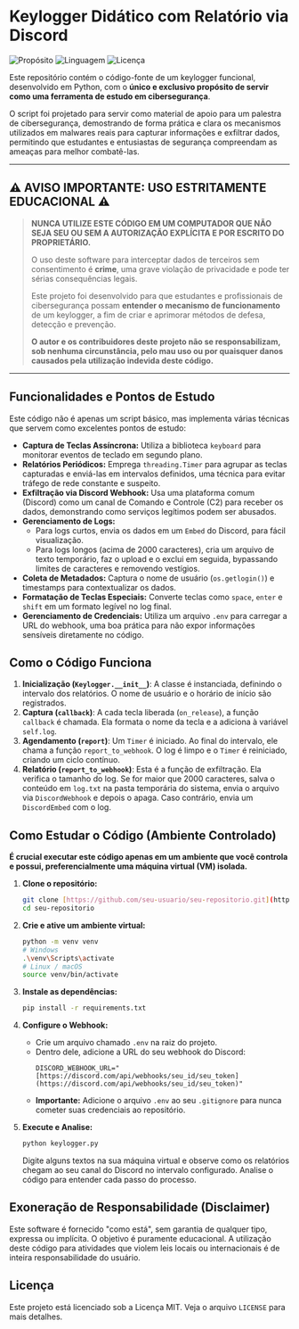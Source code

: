 # Keylogger Didático com Relatório via Discord

![Propósito](https://img.shields.io/badge/Propósito-Estritamente%20Educacional-blue.svg)
![Linguagem](https://img.shields.io/badge/Linguagem-Python-3776AB?logo=python)
![Licença](https://img.shields.io/badge/Licença-MIT-green.svg)

Este repositório contém o código-fonte de um keylogger funcional, desenvolvido em Python, com o **único e exclusivo propósito de servir como uma ferramenta de estudo em cibersegurança**.

O script foi projetado para servir como material de apoio para um palestra de cibersegurança, demostrando de forma prática e clara os mecanismos utilizados em malwares reais para capturar informações e exfiltrar dados, permitindo que estudantes e entusiastas de segurança compreendam as ameaças para melhor combatê-las.

---

## ⚠️ AVISO IMPORTANTE: USO ESTRITAMENTE EDUCACIONAL ⚠️

> **NUNCA UTILIZE ESTE CÓDIGO EM UM COMPUTADOR QUE NÃO SEJA SEU OU SEM A AUTORIZAÇÃO EXPLÍCITA E POR ESCRITO DO PROPRIETÁRIO.**
>
> O uso deste software para interceptar dados de terceiros sem consentimento é **crime**, uma grave violação de privacidade e pode ter sérias consequências legais.
>
> Este projeto foi desenvolvido para que estudantes e profissionais de cibersegurança possam **entender o mecanismo de funcionamento** de um keylogger, a fim de criar e aprimorar métodos de defesa, detecção e prevenção.
>
> **O autor e os contribuidores deste projeto não se responsabilizam, sob nenhuma circunstância, pelo mau uso ou por quaisquer danos causados pela utilização indevida deste código.**

---

## Funcionalidades e Pontos de Estudo

Este código não é apenas um script básico, mas implementa várias técnicas que servem como excelentes pontos de estudo:

* **Captura de Teclas Assíncrona:** Utiliza a biblioteca `keyboard` para monitorar eventos de teclado em segundo plano.
* **Relatórios Periódicos:** Emprega `threading.Timer` para agrupar as teclas capturadas e enviá-las em intervalos definidos, uma técnica para evitar tráfego de rede constante e suspeito.
* **Exfiltração via Discord Webhook:** Usa uma plataforma comum (Discord) como um canal de Comando e Controle (C2) para receber os dados, demonstrando como serviços legítimos podem ser abusados.
* **Gerenciamento de Logs:**
    * Para logs curtos, envia os dados em um `Embed` do Discord, para fácil visualização.
    * Para logs longos (acima de 2000 caracteres), cria um arquivo de texto temporário, faz o upload e o exclui em seguida, bypassando limites de caracteres e removendo vestígios.
* **Coleta de Metadados:** Captura o nome de usuário (`os.getlogin()`) e timestamps para contextualizar os dados.
* **Formatação de Teclas Especiais:** Converte teclas como `space`, `enter` e `shift` em um formato legível no log final.
* **Gerenciamento de Credenciais:** Utiliza um arquivo `.env` para carregar a URL do webhook, uma boa prática para não expor informações sensíveis diretamente no código.

## Como o Código Funciona

1.  **Inicialização (`Keylogger.__init__`)**: A classe é instanciada, definindo o intervalo dos relatórios. O nome de usuário e o horário de início são registrados.
2.  **Captura (`callback`)**: A cada tecla liberada (`on_release`), a função `callback` é chamada. Ela formata o nome da tecla e a adiciona à variável `self.log`.
3.  **Agendamento (`report`)**: Um `Timer` é iniciado. Ao final do intervalo, ele chama a função `report_to_webhook`. O log é limpo e o `Timer` é reiniciado, criando um ciclo contínuo.
4.  **Relatório (`report_to_webhook`)**: Esta é a função de exfiltração. Ela verifica o tamanho do log. Se for maior que 2000 caracteres, salva o conteúdo em `log.txt` na pasta temporária do sistema, envia o arquivo via `DiscordWebhook` e depois o apaga. Caso contrário, envia um `DiscordEmbed` com o log.

## Como Estudar o Código (Ambiente Controlado)

**É crucial executar este código apenas em um ambiente que você controla e possui, preferencialmente uma máquina virtual (VM) isolada.**

1.  **Clone o repositório:**
    ```bash
    git clone [https://github.com/seu-usuario/seu-repositorio.git](https://github.com/seu-usuario/seu-repositorio.git)
    cd seu-repositorio
    ```

2.  **Crie e ative um ambiente virtual:**
    ```bash
    python -m venv venv
    # Windows
    .\venv\Scripts\activate
    # Linux / macOS
    source venv/bin/activate
    ```

3.  **Instale as dependências:**
    ```bash
    pip install -r requirements.txt
    ```

4.  **Configure o Webhook:**
    * Crie um arquivo chamado `.env` na raiz do projeto.
    * Dentro dele, adicione a URL do seu webhook do Discord:
        ```
        DISCORD_WEBHOOK_URL="[https://discord.com/api/webhooks/seu_id/seu_token](https://discord.com/api/webhooks/seu_id/seu_token)"
        ```
    * **Importante:** Adicione o arquivo `.env` ao seu `.gitignore` para nunca cometer suas credenciais ao repositório.

5.  **Execute e Analise:**
    ```bash
    python keylogger.py
    ```
    Digite alguns textos na sua máquina virtual e observe como os relatórios chegam ao seu canal do Discord no intervalo configurado. Analise o código para entender cada passo do processo.

## Exoneração de Responsabilidade (Disclaimer)

Este software é fornecido "como está", sem garantia de qualquer tipo, expressa ou implícita. O objetivo é puramente educacional. A utilização deste código para atividades que violem leis locais ou internacionais é de inteira responsabilidade do usuário.

## Licença

Este projeto está licenciado sob a Licença MIT. Veja o arquivo `LICENSE` para mais detalhes.